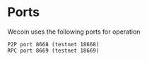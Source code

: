 Ports
===================
Wecoin uses the following ports for operation

	P2P port 8668 (testnet 18668)
	RPC port 8669 (testnet 18669)
